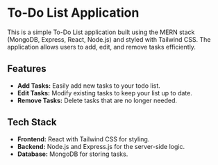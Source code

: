 # To-Do List Application
This is a simple To-Do List application built using the MERN stack (MongoDB, Express, React, Node.js) and styled with Tailwind CSS. The application allows users to add, edit, and remove tasks efficiently.

## Features
- **Add Tasks:** Easily add new tasks to your todo list.
- **Edit Tasks:** Modify existing tasks to keep your list up to date.
- **Remove Tasks:** Delete tasks that are no longer needed.

## Tech Stack
- **Frontend:** React with Tailwind CSS for styling.
- **Backend:** Node.js and Express.js for the server-side logic.
- **Database:** MongoDB for storing tasks.
